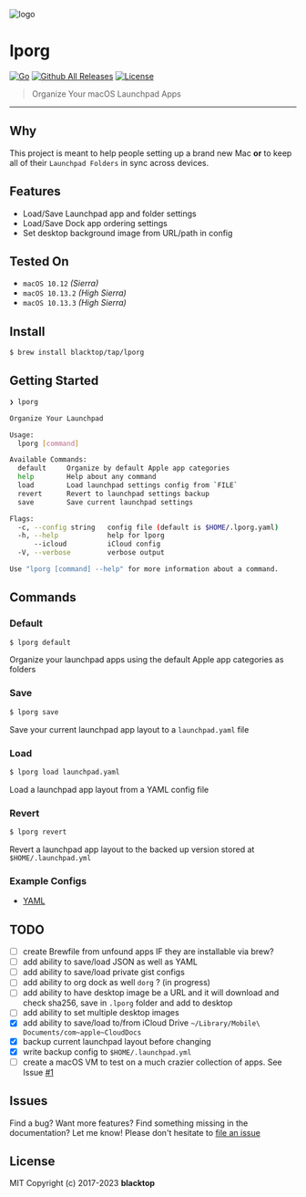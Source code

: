 ![logo](https://github.com/blacktop/lporg/raw/master/.github/imgs/porg.jpeg)

# lporg

[![Go](https://github.com/blacktop/lporg/workflows/Go/badge.svg?branch=master)](https://github.com/blacktop/lporg/actions) [![Github All Releases](https://img.shields.io/github/downloads/blacktop/lporg/total.svg)](https://github.com/blacktop/lporg) [![License](http://img.shields.io/:license-mit-blue.svg)](http://doge.mit-license.org)

> Organize Your macOS Launchpad Apps

---

## Why

This project is meant to help people setting up a brand new Mac **or** to keep all of their `Launchpad Folders` in sync across devices.

## Features

- Load/Save Launchpad app and folder settings
- Load/Save Dock app ordering settings
- Set desktop background image from URL/path in config

## Tested On

- `macOS 10.12` _(Sierra)_
- `macOS 10.13.2` _(High Sierra)_
- `macOS 10.13.3` _(High Sierra)_

## Install

```sh
$ brew install blacktop/tap/lporg
```

## Getting Started

```sh
❯ lporg

Organize Your Launchpad

Usage:
  lporg [command]

Available Commands:
  default     Organize by default Apple app categories
  help        Help about any command
  load        Load launchpad settings config from `FILE`
  revert      Revert to launchpad settings backup
  save        Save current launchpad settings

Flags:
  -c, --config string   config file (default is $HOME/.lporg.yaml)
  -h, --help            help for lporg
      --icloud          iCloud config
  -V, --verbose         verbose output

Use "lporg [command] --help" for more information about a command.
```

## Commands

### Default

```sh
$ lporg default
```

Organize your launchpad apps using the default Apple app categories as folders

### Save

```sh
$ lporg save
```

Save your current launchpad app layout to a `launchpad.yaml` file

### Load

```sh
$ lporg load launchpad.yaml
```

Load a launchpad app layout from a YAML config file

### Revert

```sh
$ lporg revert
```

Revert a launchpad app layout to the backed up version stored at `$HOME/.launchpad.yml`

### Example Configs

- [YAML](https://github.com/blacktop/lporg/blob/master/test/launchpad-test.yaml)

## TODO

- [ ] create Brewfile from unfound apps IF they are installable via brew?
- [ ] add ability to save/load JSON as well as YAML
- [ ] add ability to save/load private gist configs
- [ ] add ability to org dock as well `dorg` ? (in progress)
- [ ] add ability to have desktop image be a URL and it will download and check sha256, save in `.lporg` folder and add to desktop
- [ ] add ability to set multiple desktop images
- [x] add ability to save/load to/from iCloud Drive `~/Library/Mobile\ Documents/com~apple~CloudDocs`
- [x] backup current launchpad layout before changing
- [x] write backup config to `$HOME/.launchpad.yml`
- [ ] create a macOS VM to test on a much crazier collection of apps. See Issue [#1](https://github.com/blacktop/lporg/issues/1)

## Issues

Find a bug? Want more features? Find something missing in the documentation? Let me know! Please don't hesitate to [file an issue](https://github.com/blacktop/lporg/issues/new)

## License

MIT Copyright (c) 2017-2023 **blacktop**
